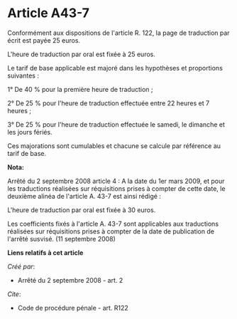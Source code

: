 # Article A43-7

Conformément aux dispositions de l'article R. 122, la page de traduction par écrit est payée 25 euros.

L'heure de traduction par oral est fixée à 25 euros. 

Le tarif de base applicable est majoré dans les hypothèses et proportions suivantes : 

1° De 40 % pour la première heure de traduction ; 

2° De 25 % pour l'heure de traduction effectuée entre 22 heures et 7 heures ; 

3° De 25 % pour l'heure de traduction effectuée le samedi, le dimanche et les jours fériés. 

Ces majorations sont cumulables et chacune se calcule par référence au tarif de base.

**Nota:**

Arrêté du 2 septembre 2008 article 4 : A la date du 1er mars 2009, et pour les traductions réalisées sur réquisitions prises
à compter de cette date, le deuxième alinéa de l'article A. 43-7 est ainsi rédigé :

L'heure de traduction par oral est fixée à 30 euros. 

Les coefficients fixés à l'article A. 43-7 sont applicables aux traductions réalisées sur réquisitions prises à compter de la
date de publication de l'arrêté susvisé. (11 septembre 2008)

**Liens relatifs à cet article**

_Créé par_:

  - Arrêté du 2 septembre 2008 - art. 2

_Cite_:

  - Code de procédure pénale - art. R122
